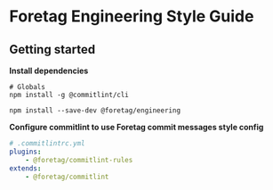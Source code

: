 # Foretag Engineering Style Guide

## Getting started

**Install dependencies**

```
# Globals
npm install -g @commitlint/cli

npm install --save-dev @foretag/engineering
```

**Configure commitlint to use Foretag commit messages style config**
```yaml
# .commitlintrc.yml
plugins:
    - @foretag/commitlint-rules
extends:
    - @foretag/commitlint
```	